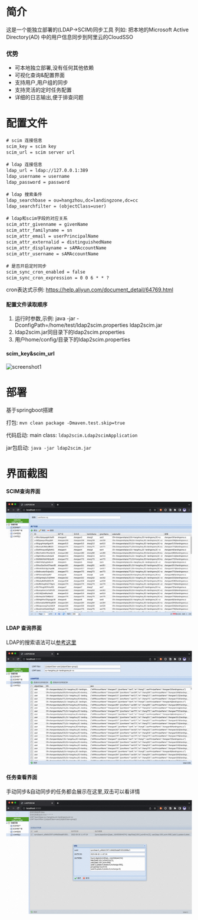 # 简介
这是一个能独立部署的(LDAP->SCIM)同步工具
列如: 把本地的Microsoft Active Directory(AD) 中的用户信息同步到阿里云的CloudSSO

### 优势
- 可本地独立部署,没有任何其他依赖
- 可视化查询&配置界面
- 支持用户,用户组的同步
- 支持灵活的定时任务配置
- 详细的日志输出,便于排查问题

# 配置文件

```properties
# scim 连接信息
scim_key = scim key
scim_url = scim server url

# ldap 连接信息
ldap_url = ldap://127.0.0.1:389
ldap_username = username
ldap_password = password

# ldap 搜索条件
ldap_searchbase = ou=hangzhou,dc=landingzone,dc=cc
ldap_searchfilter = (objectClass=user)

# ldap和scim字段的对应关系
scim_attr_givenname = givenName
scim_attr_familyname = sn
scim_attr_email = userPrincipalName
scim_attr_externalid = distinguishedName
scim_attr_displayname = sAMAccountName
scim_attr_username = sAMAccountName

# 是否开启定时同步
scim_sync_cron_enabled = false
scim_sync_cron_expression = 0 0 6 * * ? 
```

cron表达式示例: https://help.aliyun.com/document_detail/64769.html

#### 配置文件读取顺序

1. 运行时参数,示例: java -jar -DconfigPath=/home/test/ldap2scim.properties ldap2scim.jar  
2. ldap2scim.jar同目录下的ldap2scim.properties
3. 用户home/config/目录下的ldap2scim.properties

#### scim_key&scim_url

![screenshot1](image/cloudsso_key.png)



# 部署
基于springboot搭建

打包: `mvn clean package -Dmaven.test.skip=true`

代码启动: main class: `ldap2scim.Ldap2scimApplication`

jar包启动: `java -jar ldap2scim.jar`



# 界面截图

#### SCIM查询界面

![screenshot1](image/screenshot_1.png)

#### LDAP 查询界面

LDAP的搜索语法可以[参考这里](https://www.cnblogs.com/dreamer-fish/p/5832735.html)

![screenshot1](image/screenshot_3.png)

#### 任务查看界面

手动同步&自动同步的任务都会展示在这里,双击可以看详情

![screenshot1](image/screenshot_2.png)
